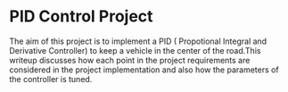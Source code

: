 # PID Control Project

The aim of this project is to implement a PID ( Propotional Integral and Derivative Controller) to keep a vehicle in the center of the road.This writeup discusses how each point in the project requirements are considered in the project implementation and also how the parameters of the controller is tuned.

